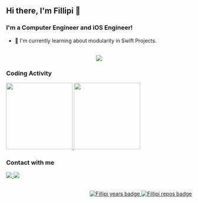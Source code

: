 ## Hi there, I'm Fillipi 👋

### I'm a Computer Engineer and iOS Engineer!
- 👾 I'm currently learning about modularity in Swift Projects.

<!--
<p align="center">
  <br>
  <img alt="Swift" height="50" width="60" src="https://raw.githubusercontent.com/devicons/devicon/master/icons/swift/swift-original.svg">
  <img alt="C" height="50" width="60" src="https://raw.githubusercontent.com/devicons/devicon/master/icons/c/c-original.svg">
  <img alt="C++" height="50" width="60" src="https://raw.githubusercontent.com/devicons/devicon/master/icons/cplusplus/cplusplus-original.svg">
  <img alt="C#" height="50" width="60" src="https://raw.githubusercontent.com/devicons/devicon/master/icons/csharp/csharp-original.svg">
  <img alt="Python" height="50" width="60" src="https://raw.githubusercontent.com/devicons/devicon/master/icons/python/python-original.svg">
  <img alt="Flutter" height="50" width="60" src="https://raw.githubusercontent.com/devicons/devicon/master/icons/flutter/flutter-original.svg">
</p>
-->

<!-- https://github.com/tandpfun/skill-icons -->

<p align="center">
  <br>
  <a href="https://skillicons.dev">
    <img src="https://skillicons.dev/icons?i=swift,c,cpp,cs,python,flutter" />
  </a>
</p>


### Coding Activity

<div style="display: inline_block">
  <a href="https://github.com/FillipiPS">
    <img height="180em" 
         src="https://github-readme-stats.vercel.app/api?username=FillipiPS&show_icons=true&theme=chartreuse-dark&include_all_commits=true&count_private=true&custom_title=Fillipi's+GitHub+Stats"/>
    <img height="180em"
         src="https://github-readme-stats.vercel.app/api/top-langs/?username=FillipiPS&layout=compact&langs_count=16&card_width=220&theme=chartreuse-dark"/>
  </a>
</div>
  
### Contact with me
  
<div> 
  <a href="https://twitter.com/FillipiPS" target="_blank">
    <img src="https://img.shields.io/badge/X (Twitter)-000000?style=for-the-badge&logo=x&logoColor=white" target="_blank">
  </a>
    
  <a href="https://www.linkedin.com/in/fillipips" target="_blank">
    <img src="https://img.shields.io/badge/-LinkedIn-%230077B5?style=for-the-badge&logo=linkedin&logoColor=white" target="_blank">
  </a>
  
</div>

<br/>

<p align="right">
  <a href="https://badges.pufler.dev">
    <img src="https://badges.pufler.dev/years/FillipiPS" alt="Fillipi years badge" />
  </a>
  
  <a href="https://badges.pufler.dev">
    <img src="https://badges.pufler.dev/repos/FillipiPS" alt="Fillipi repos badge" />
  </a>
</p>
